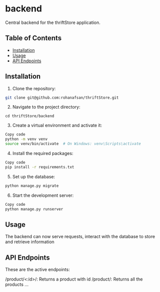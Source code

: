 # backend

Central backend for the thriftStore application.

## Table of Contents

- [Installation](#installation)
- [Usage](#usage)
- [API Endpoints](#api-endpoints)

## Installation

1. Clone the repository:

```bash
git clone git@github.com:rohanafsan/thriftStore.git
```

2. Navigate to the project directory:
```
cd thriftStore/backend
```

3. Create a virtual environment and activate it:
```bash
Copy code
python -m venv venv
source venv/bin/activate  # On Windows: venv\Scripts\activate
```

4. Install the required packages:
```bash
Copy code
pip install -r requirements.txt
```

5. Set up the database:
```bash
python manage.py migrate
```

6. Start the development server:
```bash
Copy code
python manage.py runserver
```

## Usage
The backend can now serve requests, interact with the database to store and retrieve information


## API Endpoints
These are the active endpoints: 

/product/<:id>/: Returns a product with id 
/product/: Returns all the products
...

